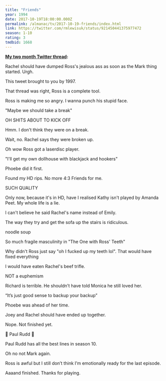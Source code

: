```yaml
---
title: "Friends"
year: 1994
date: 2017-10-19T18:00:00.000Z
permalink: /almanac/tv/2017-10-19-friends/index.html
link: https://twitter.com/rmlewisuk/status/921450441375977472
season: 1-10
rating: 3
tmdbid: 1668
---
```


**[My two month Twitter thread](https://twitter.com/rmlewisuk/status/921450441375977472):**

Rachel should have dumped Ross's jealous ass as soon as the Mark thing started. Urgh.

This tweet brought to you by 1997.

That thread was right, Ross is a complete tool.

Ross is making me so angry. I wanna punch his stupid face.

"Maybe we should take a break"

OH SHITS ABOUT TO KICK OFF

Hmm. I don't think they were on a break.

Wait, no. Rachel says they were broken up.

Oh wow Ross got a laserdisc player.

"I'll get my own dollhouse with blackjack and hookers"

Phoebe did it first.

Found my HD rips. No more 4:3 Friends for me.

SUCH QUALITY

Only now, because it's in HD, have I realised Kathy isn't played by Amanda Peet. My whole life is a lie.

I can't believe he said Rachel's name instead of Emily.

The way they try and get the sofa up the stairs is ridiculous.

noodle soup

So much fragile masculinity in "The One with Ross' Teeth"

Why didn't Ross just say "oh I fucked up my teeth lol". That would have fixed everything

I would have eaten Rachel's beef trifle.

NOT a euphemism

Richard is terrible. He shouldn’t have told Monica he still loved her.

“It’s just good sense to backup your backup”

Phoebe was ahead of her time.

Joey and Rachel should have ended up together.

Nope. Not finished yet.

👏 Paul Rudd 👏

Paul Rudd has all the best lines in season 10.

Oh no not Mark again.

Ross is awful but I still don’t think I’m emotionally ready for the last episode.

Aaaand finished. Thanks for playing.